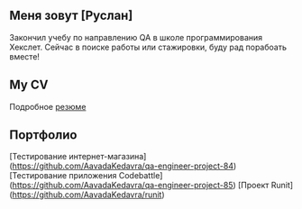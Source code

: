 ## Меня зовут [Руслан]
Закончил учебу по направлению QA в школе программирования Хекслет. Сейчас в поиске работы или стажировки, буду рад порабоать вместе! 

## My CV
Подробное [резюме](https://cv.hexlet.io/ru/resumes/2499)

## Портфолио

[Тестирование интернет-магазина] (https://github.com/AavadaKedavra/qa-engineer-project-84)
[Тестирование приложения Codebattle] (https://github.com/AavadaKedavra/qa-engineer-project-85)
[Проект Runit] (https://github.com/AavadaKedavra/runit)
